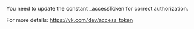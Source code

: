You need to update the constant _accessToken for correct authorization.

For more details:
https://vk.com/dev/access_token 
